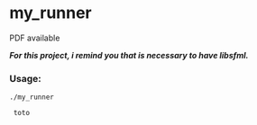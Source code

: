 # my_runner
PDF available

___For this project, i remind you that is necessary to have libsfml.___
### Usage:
    ./my_runner

<code> toto
